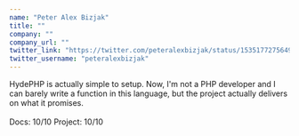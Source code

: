```yaml
---
name: "Peter Alex Bizjak"
title: ""
company: ""
company_url: ""
twitter_link: "https://twitter.com/peteralexbizjak/status/1535177275649536001"
twitter_username: "peteralexbizjak"
---
```


HydePHP is actually simple to setup. Now, I'm not a PHP developer and I can barely write a function in this language, but the project actually delivers on what it promises.
<br><br>
Docs: 10/10
Project: 10/10
